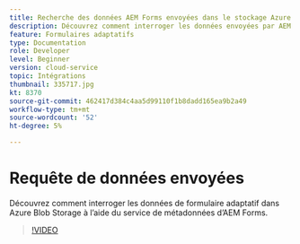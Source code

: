 ```yaml
---
title: Recherche des données AEM Forms envoyées dans le stockage Azure Blob
description: Découvrez comment interroger les données envoyées par AEM Forms dans Azure Blob Storage à l’aide du service de métadonnées de modèle de données de formulaire.
feature: Formulaires adaptatifs
type: Documentation
role: Developer
level: Beginner
version: cloud-service
topic: Intégrations
thumbnail: 335717.jpg
kt: 8370
source-git-commit: 462417d384c4aa5d99110f1b8dadd165ea9b2a49
workflow-type: tm+mt
source-wordcount: '52'
ht-degree: 5%

---
```


# Requête de données envoyées

Découvrez comment interroger les données de formulaire adaptatif dans Azure Blob Storage à l’aide du service de métadonnées d’AEM Forms.

>[!VIDEO](https://video.tv.adobe.com/v/335717/?quality=12&learn=on)


